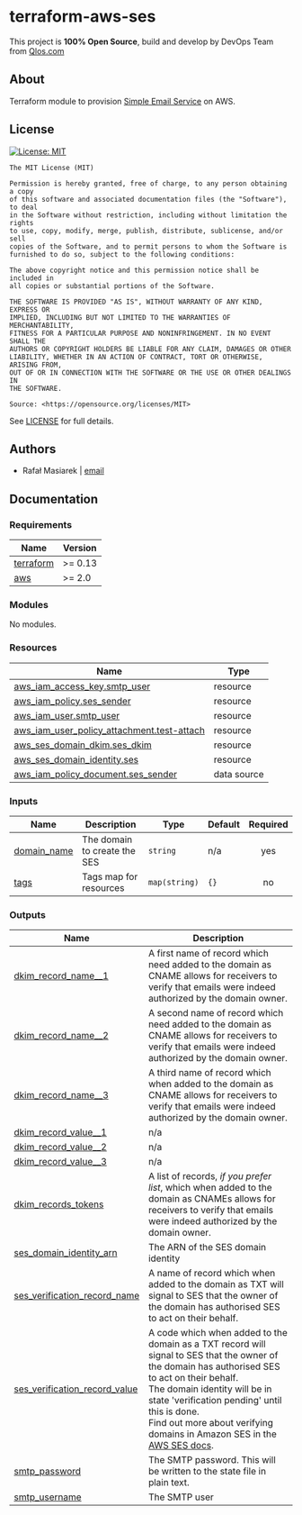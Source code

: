 
# terraform-aws-ses

This project is **100% Open Source**, build and develop by DevOps Team from [Qlos.com](https://qlos.com)
## About
Terraform module to provision [Simple Email Service](https://aws.amazon.com/ses/) on AWS.
## License

[![License: MIT](https://img.shields.io/badge/License-MIT-yellow.svg)](https://opensource.org/licenses/MIT)

```text
The MIT License (MIT)

Permission is hereby granted, free of charge, to any person obtaining a copy
of this software and associated documentation files (the "Software"), to deal
in the Software without restriction, including without limitation the rights
to use, copy, modify, merge, publish, distribute, sublicense, and/or sell
copies of the Software, and to permit persons to whom the Software is
furnished to do so, subject to the following conditions:

The above copyright notice and this permission notice shall be included in
all copies or substantial portions of the Software.

THE SOFTWARE IS PROVIDED "AS IS", WITHOUT WARRANTY OF ANY KIND, EXPRESS OR
IMPLIED, INCLUDING BUT NOT LIMITED TO THE WARRANTIES OF MERCHANTABILITY,
FITNESS FOR A PARTICULAR PURPOSE AND NONINFRINGEMENT. IN NO EVENT SHALL THE
AUTHORS OR COPYRIGHT HOLDERS BE LIABLE FOR ANY CLAIM, DAMAGES OR OTHER
LIABILITY, WHETHER IN AN ACTION OF CONTRACT, TORT OR OTHERWISE, ARISING FROM,
OUT OF OR IN CONNECTION WITH THE SOFTWARE OR THE USE OR OTHER DEALINGS IN
THE SOFTWARE.

Source: <https://opensource.org/licenses/MIT>
```
See [LICENSE](LICENSE) for full details.
## Authors
- Rafał Masiarek | [email](mailto:rafal.masiarek@qlos.com)
<!-- BEGIN_TF_DOCS -->
## Documentation


### Requirements

| Name | Version |
|------|---------|
| <a name="requirement_terraform"></a> [terraform](#requirement\_terraform) | >= 0.13 |
| <a name="requirement_aws"></a> [aws](#requirement\_aws) | >= 2.0 |

### Modules

No modules.

### Resources

| Name | Type |
|------|------|
| [aws_iam_access_key.smtp_user](https://registry.terraform.io/providers/hashicorp/aws/latest/docs/resources/iam_access_key) | resource |
| [aws_iam_policy.ses_sender](https://registry.terraform.io/providers/hashicorp/aws/latest/docs/resources/iam_policy) | resource |
| [aws_iam_user.smtp_user](https://registry.terraform.io/providers/hashicorp/aws/latest/docs/resources/iam_user) | resource |
| [aws_iam_user_policy_attachment.test-attach](https://registry.terraform.io/providers/hashicorp/aws/latest/docs/resources/iam_user_policy_attachment) | resource |
| [aws_ses_domain_dkim.ses_dkim](https://registry.terraform.io/providers/hashicorp/aws/latest/docs/resources/ses_domain_dkim) | resource |
| [aws_ses_domain_identity.ses](https://registry.terraform.io/providers/hashicorp/aws/latest/docs/resources/ses_domain_identity) | resource |
| [aws_iam_policy_document.ses_sender](https://registry.terraform.io/providers/hashicorp/aws/latest/docs/data-sources/iam_policy_document) | data source |

### Inputs

| Name | Description | Type | Default | Required |
|------|-------------|------|---------|:--------:|
| <a name="input_domain_name"></a> [domain\_name](#input\_domain\_name) | The domain to create the SES | `string` | n/a | yes |
| <a name="input_tags"></a> [tags](#input\_tags) | Tags map for resources | `map(string)` | `{}` | no |

### Outputs

| Name | Description |
|------|-------------|
| <a name="output_dkim_record_name__1"></a> [dkim\_record\_name\_\_1](#output\_dkim\_record\_name\_\_1) | A first name of record which need added to the domain as CNAME allows for receivers to verify that emails were indeed authorized by the domain owner. |
| <a name="output_dkim_record_name__2"></a> [dkim\_record\_name\_\_2](#output\_dkim\_record\_name\_\_2) | A second name of record which need added to the domain as CNAME allows for receivers to verify that emails were indeed authorized by the domain owner. |
| <a name="output_dkim_record_name__3"></a> [dkim\_record\_name\_\_3](#output\_dkim\_record\_name\_\_3) | A third name of record which when added to the domain as CNAME allows for receivers to verify that emails were indeed authorized by the domain owner. |
| <a name="output_dkim_record_value__1"></a> [dkim\_record\_value\_\_1](#output\_dkim\_record\_value\_\_1) | n/a |
| <a name="output_dkim_record_value__2"></a> [dkim\_record\_value\_\_2](#output\_dkim\_record\_value\_\_2) | n/a |
| <a name="output_dkim_record_value__3"></a> [dkim\_record\_value\_\_3](#output\_dkim\_record\_value\_\_3) | n/a |
| <a name="output_dkim_records_tokens"></a> [dkim\_records\_tokens](#output\_dkim\_records\_tokens) | A list of records, *if you prefer list*, which when added to the domain as CNAMEs allows for receivers to verify that emails were indeed authorized by the domain owner. |
| <a name="output_ses_domain_identity_arn"></a> [ses\_domain\_identity\_arn](#output\_ses\_domain\_identity\_arn) | The ARN of the SES domain identity |
| <a name="output_ses_verification_record_name"></a> [ses\_verification\_record\_name](#output\_ses\_verification\_record\_name) | A name of record which when added to the domain as TXT will signal to SES that the owner of the domain has authorised SES to act on their behalf. |
| <a name="output_ses_verification_record_value"></a> [ses\_verification\_record\_value](#output\_ses\_verification\_record\_value) | A code which when added to the domain as a TXT record will signal to SES that the owner of the domain has authorised SES to act on their behalf.<br>The domain identity will be in state 'verification pending' until this is done.<br>Find out more about verifying domains in Amazon SES in the [AWS SES docs](https://docs.aws.amazon.com/ses/latest/dg/creating-identities.html). |
| <a name="output_smtp_password"></a> [smtp\_password](#output\_smtp\_password) | The SMTP password. This will be written to the state file in plain text. |
| <a name="output_smtp_username"></a> [smtp\_username](#output\_smtp\_username) | The SMTP user |

<!-- END_TF_DOCS -->

